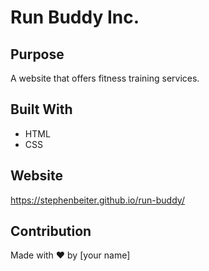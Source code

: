 # Run Buddy Inc.

## Purpose
A website that offers fitness training services.

## Built With
* HTML
* CSS

## Website
https://stephenbeiter.github.io/run-buddy/

## Contribution
Made with ❤️ by [your name]
